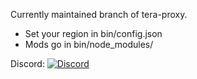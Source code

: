 Currently maintained branch of tera-proxy.

* Set your region in bin/config.json
* Mods go in bin/node_modules/

Discord: [![Discord](https://discordapp.com/api/guilds/281311998765957121/widget.png)](https://discord.gg/RR9zf85)